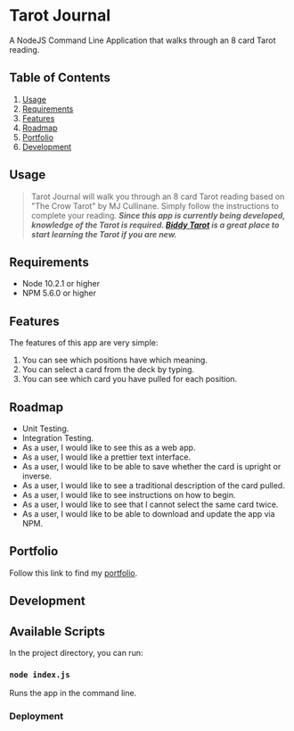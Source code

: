 # Tarot Journal
A NodeJS Command Line Application that walks through an 8 card Tarot reading.

## Table of Contents

1. [Usage](#usage)
1. [Requirements](#requirements)
1. [Features](#features)
1. [Roadmap](#roadmap)
1. [Portfolio](#portfolio)
1. [Development](#development)

## Usage

> Tarot Journal will walk you through an 8 card Tarot reading based on "The Crow Tarot" by MJ Cullinane. Simply follow the instructions to complete your reading. *__Since this app is currently being developed, knowledge of the Tarot is required. [Biddy Tarot](https://www.biddytarot.com/) is a great place to start learning the Tarot if you are new.__*

## Requirements

- Node 10.2.1 or higher
- NPM 5.6.0 or higher

## Features

The features of this app are very simple:

1. You can see which positions have which meaning.
1. You can select a card from the deck by typing.
1. You can see which card you have pulled for each position.

## Roadmap

- Unit Testing.
- Integration Testing.
- As a user, I would like to see this as a web app.
- As a user, I would like a prettier text interface.
- As a user, I would like to be able to save whether the card is upright or inverse.
- As a user, I would like to see a traditional description of the card pulled.
- As a user, I would like to see instructions on how to begin.
- As a user, I would like to see that I cannot select the same card twice.
- As a user, I would like to be able to download and update the app via NPM.

## Portfolio

Follow this link to find my [portfolio](http://rhonen.design).

## Development

## Available Scripts

In the project directory, you can run:

### `node index.js`

Runs the app in the command line.

### Deployment

